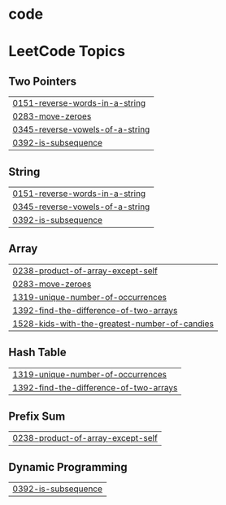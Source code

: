 # code

<!---LeetCode Topics Start-->
# LeetCode Topics
## Two Pointers
|  |
| ------- |
| [0151-reverse-words-in-a-string](https://github.com/StephenAraka/code/tree/master/0151-reverse-words-in-a-string) |
| [0283-move-zeroes](https://github.com/StephenAraka/code/tree/master/0283-move-zeroes) |
| [0345-reverse-vowels-of-a-string](https://github.com/StephenAraka/code/tree/master/0345-reverse-vowels-of-a-string) |
| [0392-is-subsequence](https://github.com/StephenAraka/code/tree/master/0392-is-subsequence) |
## String
|  |
| ------- |
| [0151-reverse-words-in-a-string](https://github.com/StephenAraka/code/tree/master/0151-reverse-words-in-a-string) |
| [0345-reverse-vowels-of-a-string](https://github.com/StephenAraka/code/tree/master/0345-reverse-vowels-of-a-string) |
| [0392-is-subsequence](https://github.com/StephenAraka/code/tree/master/0392-is-subsequence) |
## Array
|  |
| ------- |
| [0238-product-of-array-except-self](https://github.com/StephenAraka/code/tree/master/0238-product-of-array-except-self) |
| [0283-move-zeroes](https://github.com/StephenAraka/code/tree/master/0283-move-zeroes) |
| [1319-unique-number-of-occurrences](https://github.com/StephenAraka/code/tree/master/1319-unique-number-of-occurrences) |
| [1392-find-the-difference-of-two-arrays](https://github.com/StephenAraka/code/tree/master/1392-find-the-difference-of-two-arrays) |
| [1528-kids-with-the-greatest-number-of-candies](https://github.com/StephenAraka/code/tree/master/1528-kids-with-the-greatest-number-of-candies) |
## Hash Table
|  |
| ------- |
| [1319-unique-number-of-occurrences](https://github.com/StephenAraka/code/tree/master/1319-unique-number-of-occurrences) |
| [1392-find-the-difference-of-two-arrays](https://github.com/StephenAraka/code/tree/master/1392-find-the-difference-of-two-arrays) |
## Prefix Sum
|  |
| ------- |
| [0238-product-of-array-except-self](https://github.com/StephenAraka/code/tree/master/0238-product-of-array-except-self) |
## Dynamic Programming
|  |
| ------- |
| [0392-is-subsequence](https://github.com/StephenAraka/code/tree/master/0392-is-subsequence) |
<!---LeetCode Topics End-->